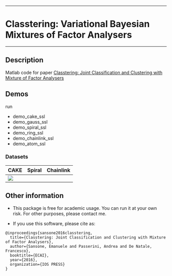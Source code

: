 ------------------------------------------------------------------------------------------
# Classtering: Variational Bayesian Mixtures of Factor Analysers
------------------------------------------------------------------------------------------
			
## Description
Matlab code for paper [Classtering: Joint Classification and Clustering with Mixture of Factor Analysers](http://ebooks.iospress.com/volumearticle/44861) 

## Demos	
run
* demo_cake_ssl
* demo_gauss_ssl
* demo_spiral_ssl
* demo_ring_ssl
* demo_chainlink_ssl
* demo_atom_ssl
	
### Datasets

| CAKE | Spiral | Chainlink |
|---|---|---|
| <img src='animations/cake.gif'> | | |


## Other information
* This package is free for academic usage. You can run it at your own risk. For other purposes, please contact me.

* If you use this software, please cite as:
```
@inproceedings{sansone2016classtering,
  title={Classtering: Joint Classification and Clustering with Mixture of Factor Analysers},
  author={Sansone, Emanuele and Passerini, Andrea and De Natale, Francesco},
  booktitle={ECAI},
  year={2016},
  organization={IOS PRESS}
}
```
